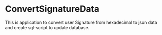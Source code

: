 # ConvertSignatureData
This is application to convert user Signature from hexadecimal to json data and create sql-script to update database.
